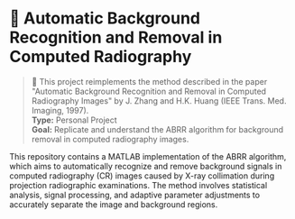 # 🩻 Automatic Background Recognition and Removal in Computed Radiography

> 📌 This project reimplements the method described in the paper "Automatic Background Recognition and Removal in Computed Radiography Images" by J. Zhang and H.K. Huang (IEEE Trans. Med. Imaging, 1997).  
> **Type:** Personal Project  
> **Goal:** Replicate and understand the ABRR algorithm for background removal in computed radiography images.

This repository contains a MATLAB implementation of the ABRR algorithm, which aims to automatically recognize and remove background signals in computed radiography (CR) images caused by X-ray collimation during projection radiographic examinations. The method involves statistical analysis, signal processing, and adaptive parameter adjustments to accurately separate the image and background regions.
